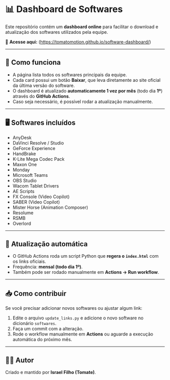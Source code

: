 # 📊 Dashboard de Softwares

Este repositório contém um **dashboard online** para facilitar o download e atualização dos softwares utilizados pela equipe.  

🔗 **Acesse aqui:** (https://tomatomotion.github.io/software-dashboard/)  

---

## 🚀 Como funciona
- A página lista todos os softwares principais da equipe.  
- Cada card possui um botão **Baixar**, que leva diretamente ao site oficial da última versão do software.  
- O dashboard é atualizado **automaticamente 1 vez por mês** (todo dia **1º**) através do **GitHub Actions**.  
- Caso seja necessário, é possível rodar a atualização manualmente.  

---

## 🖥️ Softwares incluídos
- AnyDesk  
- DaVinci Resolve / Studio  
- GeForce Experience  
- HandBrake  
- K-Lite Mega Codec Pack  
- Maxon One  
- Monday  
- Microsoft Teams  
- OBS Studio  
- Wacom Tablet Drivers  
- AE Scripts  
- FX Console (Video Copilot)  
- SABER (Video Copilot)  
- Mister Horse (Animation Composer)  
- Resolume  
- RSMB  
- Overlord  

---

## 🔄 Atualização automática
- O GitHub Actions roda um script Python que **regera o `index.html`** com os links oficiais.  
- Frequência: **mensal (todo dia 1º)**.  
- Também pode ser rodado manualmente em **Actions → Run workflow**.  

---

## 📥 Como contribuir
Se você precisar adicionar novos softwares ou ajustar algum link:  
1. Edite o arquivo `update_links.py` e adicione o novo software no dicionário `softwares`.  
2. Faça um commit com a alteração.  
3. Rode o workflow manualmente em **Actions** ou aguarde a execução automática do próximo mês.  

---

## 👨‍💻 Autor
Criado e mantido por **Israel Filho (Tomate)**. 
